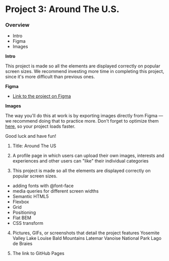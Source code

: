 # Project 3: Around The U.S.

### Overview  

* Intro  
* Figma  
* Images  
  
**Intro**
  
This project is made so all the elements are displayed correctly on popular screen sizes. We recommend investing more time in completing this project, since it's more difficult than previous ones.  
  
**Figma**  
  
* [Link to the project on Figma](https://www.figma.com/file/ii4xxsJ0ghevUOcssTlHZv/Sprint-3%3A-Around-the-US?node-id=0%3A1)  
  
**Images**  
  
The way you'll do this at work is by exporting images directly from Figma — we recommend doing that to practice more. Don't forget to optimize them [here](https://tinypng.com/), so your project loads faster. 
  
 
Good luck and have fun!

1. Title: Around The US

2. A profile page in which users can upload their own images, interests and experiences and other users can "like" their individual categories

3. This project is made so all the elements are displayed correctly on popular screen sizes.
- adding fonts with @font-face
- media queries for different screen widths
- Semantic HTML5
- Flexbox
- Grid
- Positioning
- Flat BEM
- CSS transform

4. Pictures, GIFs, or screenshots that detail the project features 
Yosemite Valley
Lake Louise
Bald Mountains
Latemar
Vanoise National Park
Lago de Braies

5. The link to GitHub Pages